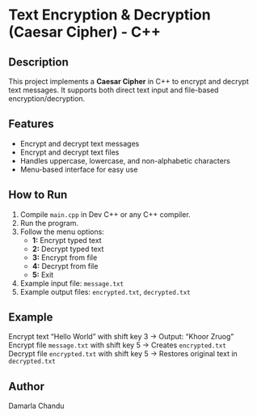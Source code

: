 # Text Encryption & Decryption (Caesar Cipher) - C++

## Description
This project implements a **Caesar Cipher** in C++ to encrypt and decrypt text messages.
It supports both direct text input and file-based encryption/decryption.

## Features
- Encrypt and decrypt text messages
- Encrypt and decrypt text files
- Handles uppercase, lowercase, and non-alphabetic characters
- Menu-based interface for easy use

## How to Run
1. Compile `main.cpp` in Dev C++ or any C++ compiler.
2. Run the program.
3. Follow the menu options:
   - **1:** Encrypt typed text
   - **2:** Decrypt typed text
   - **3:** Encrypt from file
   - **4:** Decrypt from file
   - **5:** Exit
4. Example input file: `message.txt`
5. Example output files: `encrypted.txt`, `decrypted.txt`

## Example
Encrypt text “Hello World” with shift key 3 → Output: “Khoor Zruog”  
Encrypt file `message.txt` with shift key 5 → Creates `encrypted.txt`  
Decrypt file `encrypted.txt` with shift key 5 → Restores original text in `decrypted.txt`

## Author
Damarla Chandu
